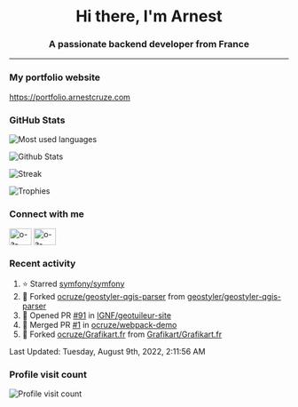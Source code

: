 <h1 align="center">Hi there, I'm Arnest</h1>
<h3 align="center">A passionate backend developer from France</h3>

---

### My portfolio website

https://portfolio.arnestcruze.com

### GitHub Stats

![Most used languages](https://github-readme-stats.vercel.app/api/top-langs/?username=ocruze&langs_count=10&layout=compact&hide=tsql)

![Github Stats](https://github-readme-stats.vercel.app/api?username=ocruze&count_private=true&show_icons=true&title_color=fff&text_color=fff&bg_color=30,36d1dc,904e95)

![Streak](https://github-readme-streak-stats.herokuapp.com/?user=ocruze&)

![Trophies](https://github-profile-trophy.vercel.app/?username=ocruze)

### Connect with me

<p align="left">
  <a href="mailto:o.cruze@live.com" target="blank"><img align="center" src="https://upload.wikimedia.org/wikipedia/commons/d/df/Microsoft_Office_Outlook_%282018%E2%80%93present%29.svg" alt="o-a-cruze" height="30" width="40" /></a>
  <a href="https://linkedin.com/in/o-a-cruze" target="blank"><img align="center" src="https://raw.githubusercontent.com/rahuldkjain/github-profile-readme-generator/master/src/images/icons/Social/linked-in-alt.svg" alt="o-a-cruze" height="30" width="40" /></a>
</p>

### Recent activity

<!--RECENT_ACTIVITY:start-->
1. ⭐ Starred [symfony/symfony](https://github.com/symfony/symfony)
2. 🔱 Forked [ocruze/geostyler-qgis-parser](https://github.com/ocruze/geostyler-qgis-parser) from [geostyler/geostyler-qgis-parser](https://github.com/geostyler/geostyler-qgis-parser)
3. 💪 Opened PR [#91](https://github.com/IGNF/geotuileur-site/pull/91) in [IGNF/geotuileur-site](https://github.com/IGNF/geotuileur-site)
4. 🎉 Merged PR [#1](https://github.com/ocruze/webpack-demo/pull/1) in [ocruze/webpack-demo](https://github.com/ocruze/webpack-demo)
5. 🔱 Forked [ocruze/Grafikart.fr](https://github.com/ocruze/Grafikart.fr) from [Grafikart/Grafikart.fr](https://github.com/Grafikart/Grafikart.fr)
<!--RECENT_ACTIVITY:end-->

<!--RECENT_ACTIVITY:last_update-->
Last Updated: Tuesday, August 9th, 2022, 2:11:56 AM
<!--RECENT_ACTIVITY:last_update_end-->

### Profile visit count

![Profile visit count](https://profile-counter.glitch.me/ocruze/count.svg)

